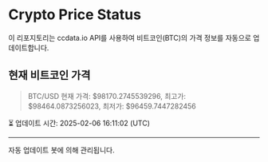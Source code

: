 
# Crypto Price Status

이 리포지토리는 ccdata.io API를 사용하여 비트코인(BTC)의 가격 정보를 자동으로 업데이트합니다.

## 현재 비트코인 가격
> BTC/USD 현재 가격: $98170.2745539296, 최고가: $98464.0873256023, 최저가: $96459.7447282456

⏳ 업데이트 시간: 2025-02-06 16:11:02 (UTC)

---
자동 업데이트 봇에 의해 관리됩니다.
